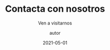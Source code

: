---
layout: _contacta
permalink: /contacta/

title: Contacta con nosotros
subtitle: Ven a visitarnos
image: /assets/static/images/7.jpg
author: autor
date: 2021-05-01
tags: ["page"]
imageAlt: Contacta
descripcion: Contacta con design systems.com
---